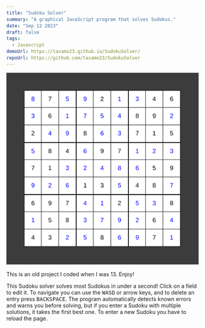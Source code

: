 ```yaml
---
title: "Sudoku Solver"
summary: "A graphical JavaScript program that solves Sudokus."
date: "Sep 12 2023"
draft: false
tags:
  - Javascript
demoUrl: https://tasamo23.github.io/SudokuSolver/
repoUrl: https://github.com/tasamo23/SudokuSolver
---
```


![Screenshot](./Screenshot.png)

This is an old project I coded when I was 13. Enjoy!

This Sudoku solver solves most Sudokus in under a second! Click on a field to edit it. To navigate you can use the <kbd>WASD</kbd> or arrow keys, and to delete an entry press <kbd>BACKSPACE</kbd>. The program automatically detects known errors and warns you before solving, but if you enter a Sudoku with multiple solutions, it takes the first best one. To enter a new Sudoku you have to reload the page.
